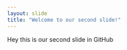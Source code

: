 ```yaml
---
layout: slide
title: "Welcome to our second slide!"
---
```


Hey this is our second slide in GitHub
